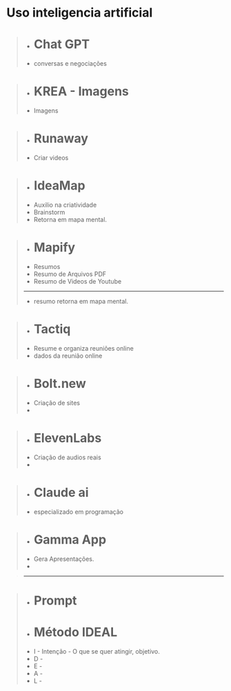 # Uso inteligencia artificial


> - # Chat GPT
> - conversas e negociações

> - # KREA - Imagens
> - Imagens

> - # Runaway
> - Criar videos

> - # IdeaMap
> - Auxilio na criatividade
> - Brainstorm
> - Retorna em mapa mental.

> - # Mapify
> - Resumos
> - Resumo de Arquivos PDF
> - Resumo de Videos de Youtube
> ---
> - resumo retorna em mapa mental.

> - # Tactiq
> - Resume e organiza reuniões online
> - dados da reunião online


> - # Bolt.new
> - Criação de sites
> - 

> - # ElevenLabs
> - Criação de audios reais
> - 

> - # Claude ai
> - especializado em programação

> - # Gamma App
> - Gera Apresentações.
> - 

> ---

> - # Prompt
> - # Método IDEAL
> - I - Intenção - O que se quer atingir, objetivo.
> - D - 
> - E - 
> - A - 
> - L - 